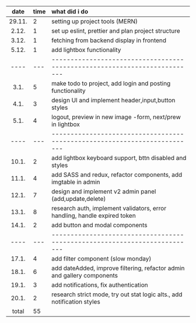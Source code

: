|  date  | time | what did i do                                                             |
| :----: | :--- | :------------------------------------------------------------------------ |
| 29.11. | 2    | setting up project tools (MERN)                                           |
| 2.12.  | 1    | set up eslint, prettier and plan project structure                        |
| 3.12.  | 1    | fetching from backend display in frontend                                 |
| 5.12.  | 1    | add lightbox functionality                                                |
|  ----  | ---  | ------------------------------------------------------------------------- |
|  3.1.  | 5    | make todo to project, add login and posting functionality                 |
|  4.1.  | 3    | design UI and implement header,input,button styles                        |
|  5.1.  | 4    | logout, preview in new image -form, next/prew in lightbox                 |
|  ----  | ---  | ------------------------------------------------------------------------- |
| 10.1.  | 2    | add lightbox keyboard support, bttn disabled and styles                   |
| 11.1.  | 4    | add SASS and redux, refactor components, add imgtable in admin            |
| 12.1.  | 7    | design and implement v2 admin panel (add,update,delete)                   |
| 13.1.  | 8    | research auth, implement validators, error handling, handle expired token |
| 14.1.  | 2    | add button and modal components                                           |
|  ----  | ---  | ------------------------------------------------------------------------- |
| 17.1.  | 4    | add filter component (slow monday)                                        |
| 18.1.  | 6    | add dateAdded, improve filtering, refactor admin and gallery components   |
| 19.1.  | 3    | add notifications, fix authentication                                     |
| 20.1.  | 2    | research strict mode, try out stat logic alts., add notification styles   |
| total  | 55   |                                                                           |
